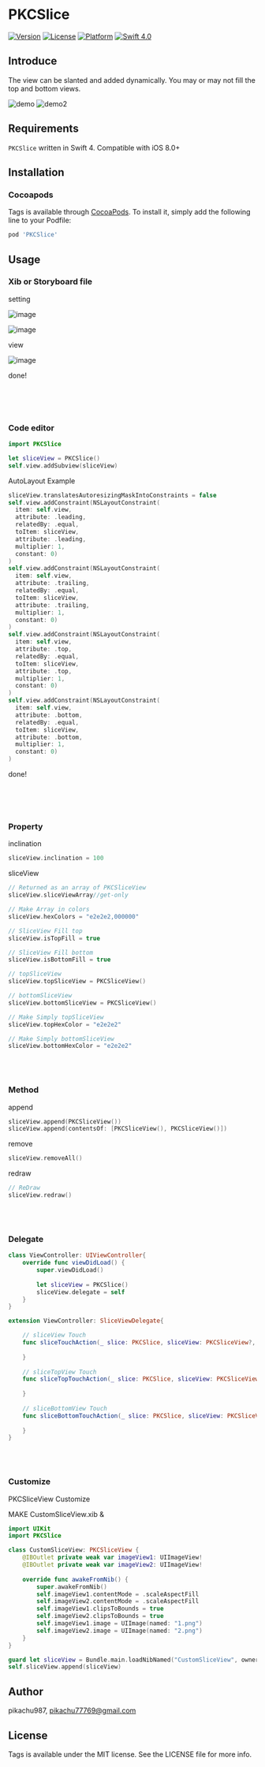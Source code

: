 # PKCSlice


[![Version](https://img.shields.io/cocoapods/v/PKCSlice.svg?style=flat)](http://cocoapods.org/pods/PKCSlice)
[![License](https://img.shields.io/cocoapods/l/PKCSlice.svg?style=flat)](http://cocoapods.org/pods/PKCSlice)
[![Platform](https://img.shields.io/cocoapods/p/PKCSlice.svg?style=flat)](http://cocoapods.org/pods/PKCSlice)
[![Swift 4.0](https://img.shields.io/badge/Swift-4.0-orange.svg?style=flat)](https://developer.apple.com/swift/)

## Introduce

The view can be slanted and added dynamically.
You may or may not fill the top and bottom views.



![demo](./img/slice1.gif)
![demo2](./img/slice2.gif)

## Requirements

`PKCSlice` written in Swift 4. Compatible with iOS 8.0+

## Installation

### Cocoapods

Tags is available through [CocoaPods](http://cocoapods.org). To install
it, simply add the following line to your Podfile:

```ruby
pod 'PKCSlice'
```

## Usage



### Xib or Storyboard file

setting

![image](./img/example1.png)

![image](./img/example2.png)

view

![image](./img/example3.png) 

done!

<br><br><br>

### Code editor

```swift
import PKCSlice
```

```swift
let sliceView = PKCSlice()
self.view.addSubview(sliceView)
```
AutoLayout Example

```swift
sliceView.translatesAutoresizingMaskIntoConstraints = false
self.view.addConstraint(NSLayoutConstraint(
  item: self.view,
  attribute: .leading,
  relatedBy: .equal,
  toItem: sliceView,
  attribute: .leading,
  multiplier: 1,
  constant: 0)
)
self.view.addConstraint(NSLayoutConstraint(
  item: self.view,
  attribute: .trailing,
  relatedBy: .equal,
  toItem: sliceView,
  attribute: .trailing,
  multiplier: 1,
  constant: 0)
)
self.view.addConstraint(NSLayoutConstraint(
  item: self.view,
  attribute: .top,
  relatedBy: .equal,
  toItem: sliceView,
  attribute: .top,
  multiplier: 1,
  constant: 0)
)
self.view.addConstraint(NSLayoutConstraint(
  item: self.view,
  attribute: .bottom,
  relatedBy: .equal,
  toItem: sliceView,
  attribute: .bottom,
  multiplier: 1,
  constant: 0)
)
```

done!

<br><br><br>



### Property

inclination

```swift
sliceView.inclination = 100
```

sliceView

```swift
// Returned as an array of PKCSliceView
sliceView.sliceViewArray//get-only

// Make Array in colors
sliceView.hexColors = "e2e2e2,000000"

// SliceView Fill top
sliceView.isTopFill = true

// SliceView Fill bottom
sliceView.isBottomFill = true

// topSliceView
sliceView.topSliceView = PKCSliceView()

// bottomSliceView
sliceView.bottomSliceView = PKCSliceView()

// Make Simply topSliceView
sliceView.topHexColor = "e2e2e2"

// Make Simply bottomSliceView
sliceView.bottomHexColor = "e2e2e2"
```





<br><br>

### Method

append

```swift
sliceView.append(PKCSliceView())
sliceView.append(contentsOf: [PKCSliceView(), PKCSliceView()])
```

remove

```swift
sliceView.removeAll()
```

redraw

```swift
// ReDraw
sliceView.redraw()
```

<br><br>

### Delegate

```swift
class ViewController: UIViewController{
    override func viewDidLoad() {
        super.viewDidLoad()
        
        let sliceView = PKCSlice()
        sliceView.delegate = self
    }
}

extension ViewController: SliceViewDelegate{

    // sliceView Touch
    func sliceTouchAction(_ slice: PKCSlice, sliceView: PKCSliceView?, index: Int) {
    
    }
    
    // sliceTopView Touch
    func sliceTopTouchAction(_ slice: PKCSlice, sliceView: PKCSliceView) {
    
    }
    
    // sliceBottomView Touch
    func sliceBottomTouchAction(_ slice: PKCSlice, sliceView: PKCSliceView) {
    
    }
}

```

<br><br>

### Customize

PKCSliceView Customize

MAKE CustomSliceView.xib &

```swift
import UIKit
import PKCSlice

class CustomSliceView: PKCSliceView {
    @IBOutlet private weak var imageView1: UIImageView!
    @IBOutlet private weak var imageView2: UIImageView!
    
    override func awakeFromNib() {
        super.awakeFromNib()
        self.imageView1.contentMode = .scaleAspectFill
        self.imageView2.contentMode = .scaleAspectFill
        self.imageView1.clipsToBounds = true
        self.imageView2.clipsToBounds = true
        self.imageView1.image = UIImage(named: "1.png")
        self.imageView2.image = UIImage(named: "2.png")
    }
}
```

```swift
guard let sliceView = Bundle.main.loadNibNamed("CustomSliceView", owner: self, options: nil)?.first as? CustomSliceView else{ return }
self.sliceView.append(sliceView)

```


## Author

pikachu987, pikachu77769@gmail.com

## License

Tags is available under the MIT license. See the LICENSE file for more info.
